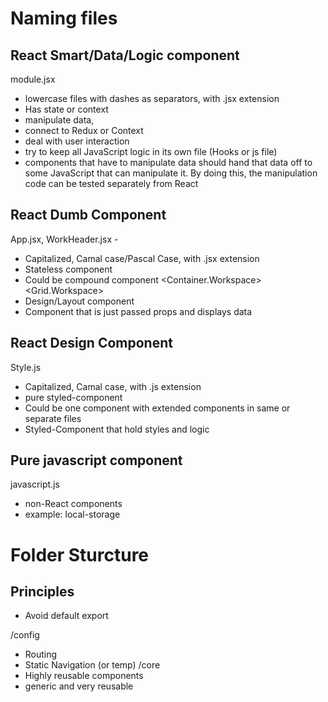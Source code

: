 # Naming files

## React Smart/Data/Logic component

module.jsx

- lowercase files with dashes as separators, with .jsx extension
- Has state or context
- manipulate data,
- connect to Redux or Context
- deal with user interaction
- try to keep all JavaScript logic in its own file (Hooks or js file)
- components that have to manipulate data should hand that data off to some JavaScript that can manipulate it. By doing this, the manipulation code can be tested separately from React

## React Dumb Component

App.jsx, WorkHeader.jsx -

- Capitalized, Camal case/Pascal Case, with .jsx extension
- Stateless component
- Could be compound component <Container.Workspace><Grid.Workspace>
- Design/Layout component
- Component that is just passed props and displays data

## React Design Component

Style.js

- Capitalized, Camal case, with .js extension
- pure styled-component
- Could be one component with extended components in same or separate files
- Styled-Component that hold styles and logic

## Pure javascript component

javascript.js

- non-React components
- example: local-storage

# Folder Sturcture

## Principles

- Avoid default export

/config

- Routing
- Static Navigation (or temp)
  /core
- Highly reusable components
- generic and very reusable
